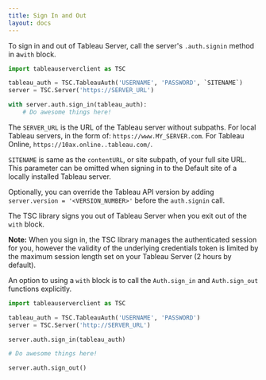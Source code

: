 ```yaml
---
title: Sign In and Out
layout: docs
---
```


To sign in and out of Tableau Server, call the server's `.auth.signin` method in a`with` block.

```py
import tableauserverclient as TSC

tableau_auth = TSC.TableauAuth('USERNAME', 'PASSWORD', `SITENAME`)
server = TSC.Server('https://SERVER_URL')

with server.auth.sign_in(tableau_auth):
    # Do awesome things here!
```

The `SERVER_URL` is the URL of the Tableau server without subpaths. For local Tableau servers, in the form of: `https://www.MY_SERVER.com`. For Tableau Online, `https://10ax.online..tableau.com/`.

`SITENAME` is same as the `contentURL`, or site subpath, of your full site URL. This parameter can be omitted when signing in to the Default site of a locally installed Tableau server.

Optionally, you can override the Tableau API version by adding `server.version = '<VERSION_NUMBER>'` before the `auth.signin` call. 

The TSC library signs you out of Tableau Server when you exit out of the `with` block.

<div class="alert alert-info">
    <b>Note:</b> When you sign in, the TSC library manages the authenticated session for you, however the validity of the underlying 
    credentials token is limited by the maximum session length set on your Tableau Server (2 hours by default).
</div>

An option to using a `with` block is to call the `Auth.sign_in` and `Auth.sign_out` functions explicitly.

```py
import tableauserverclient as TSC

tableau_auth = TSC.TableauAuth('USERNAME', 'PASSWORD')
server = TSC.Server('http://SERVER_URL')

server.auth.sign_in(tableau_auth)

# Do awesome things here!

server.auth.sign_out()
```
